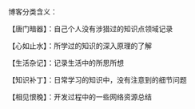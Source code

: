 博客分类含义：

【唐门暗器】：自己个人没有涉猎过的知识点领域记录

【心如止水】：所学过的知识的深入原理的了解

【生活杂记】：记录生活中的所思所想

【知识补丁】：日常学习的知识中，没有注意到的细节问题

【相见恨晚】：开发过程中的一些网络资源总结